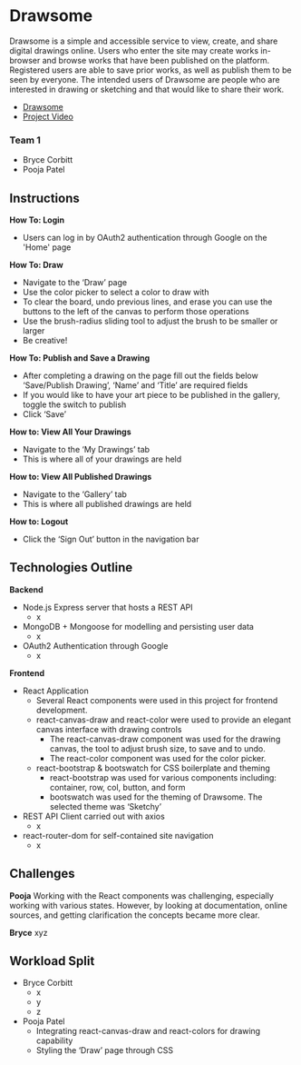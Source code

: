# Drawsome
Drawsome is a simple and accessible service to view, create, and share digital drawings online. Users who enter the site may create works in-browser and browse works that have been published on the platform. Registered users are able to save prior works, as well as publish them to be seen by everyone. The intended users of Drawsome are people who are interested in drawing or sketching and that would like to share their work.

- [Drawsome](https://google.com)
- [Project Video](https://google.eom)

### Team 1
- Bryce Corbitt
- Pooja Patel

## Instructions
**How To: Login**
- Users can log in by OAuth2 authentication through Google on the 'Home' page

**How To: Draw**
- Navigate to the ‘Draw’ page
- Use the color picker to select a color to draw with
- To clear the board, undo previous lines, and erase you can use the buttons to the left of the canvas to perform those operations
- Use the brush-radius sliding tool to adjust the brush to be smaller or larger
- Be creative!

**How To: Publish and Save a Drawing**
- After completing a drawing on the page fill out the fields below ‘Save/Publish Drawing’, ‘Name’ and ‘Title’ are required fields
- If you would like to have your art piece to be published in the gallery, toggle the switch to publish
- Click ‘Save’

**How to: View All Your Drawings**
- Navigate to the ‘My Drawings’ tab
- This is where all of your drawings are held

**How to: View All Published Drawings**
- Navigate to the ‘Gallery’ tab
- This is where all published drawings are held

**How to: Logout**
- Click the ‘Sign Out’ button in the navigation bar

## Technologies Outline
**Backend**
- Node.js Express server that hosts a REST API
  - x
- MongoDB + Mongoose for modelling and persisting user data
	- x
- OAuth2 Authentication through Google
	- x
  
**Frontend**
- React Application
	- Several React components were used in this project for frontend development.
  - react-canvas-draw and react-color were used to provide an elegant canvas interface with drawing controls
      - The react-canvas-draw component was used for the drawing canvas, the tool to adjust brush size, to save and to undo.
      - The react-color component was used for the color picker.
  - react-bootstrap & bootswatch for CSS boilerplate and theming
    - react-bootstrap was used for various components including: container, row, col, button, and form
    - bootswatch was used for the theming of Drawsome. The selected theme was ‘Sketchy’
- REST API Client carried out with axios
	- x
- react-router-dom for self-contained site navigation
	- x

## Challenges
**Pooja**
Working with the React components was challenging, especially working with various states. However, by looking at documentation, online sources, and getting clarification the concepts became more clear.

**Bryce**
xyz

## Workload Split
- Bryce Corbitt
	- x
  - y
  - z
- Pooja Patel
	- Integrating react-canvas-draw and react-colors for drawing capability
  - Styling the ‘Draw’ page through CSS 

